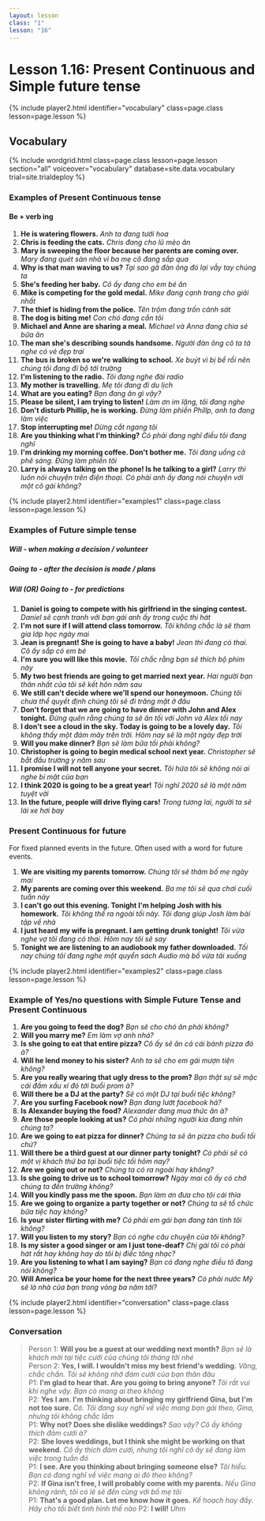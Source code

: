 ```yaml
---
layout: lesson
class: "1"
lesson: "16"
---
```



# Lesson 1.16: Present Continuous and Simple future tense 


{% include player2.html identifier="vocabulary" class=page.class lesson=page.lesson %}

## Vocabulary 


{% include wordgrid.html 
		class=page.class 
		lesson=page.lesson 
		section="all"
		voiceover="vocabulary"
		database=site.data.vocabulary 
		trial=site.trialdeploy %}
	


### Examples of Present Continuous tense 
#### Be + verb ing 
1. **He is watering flowers.** *Anh ta đang tưới hoa*
2. **Chris is feeding the cats.** *Chris đang cho lũ mèo ăn*
3. **Mary is sweeping the floor because her parents are coming over.** *Mary đang quét sàn nhà vì ba mẹ cô đang sắp qua* 
4. **Why is that man waving to us?** *Tại sao gã đàn ông đó lại vẫy tay chúng ta* 
5. **She's feeding her baby.** *Cô ấy đang cho em bé ăn* 
6. **Mike is competing for the gold medal.** *Mike đang cạnh trang cho giải nhất* 
7. **The thief is hiding from the police.** *Tên trộm đang trốn cảnh sát* 
8. **The dog is biting me!** *Con chó đang cắn tôi*
9. **Michael and Anne are sharing a meal.** *Michael và Anna đang chia sẻ bữa ăn*
10. **The man she's describing sounds handsome.** *Người đàn ông cô ta tả nghe có vẻ đẹp trai*
11. **The bus is broken so we're walking to school.** *Xe buýt vì bị bể rồi nên chúng tôi đang đi bộ tới trường* 
12. **I'm listening to the radio.** *Tôi đang nghe đài radio*
13. **My mother is travelling.** *Mẹ tôi đang đi du lịch* 
14. **What are you eating?** *Bạn đang ăn gì vậy?*
15. **Please be silent, I am trying to listen!** *Làm ơn im lặng, tôi đang nghe* 
16. **Don't disturb Phillip, he is working.** *Đừng làm phiền Phillp, anh ta đang làm việc* 
17. **Stop interrupting me!** *Dừng cắt ngang tôi* 
18. **Are you thinking what I'm thinking?** *Có phải đang nghĩ điều tôi đang nghĩ* 
19. **I'm drinking my morning coffee. Don't bother me.** *Tôi đang uống cà phê sáng. Đừng làm phiền tôi* 
20. **Larry is always talking on the phone! Is he talking to a girl?** *Larry thì luôn nói chuyện trên điện thoại. Có phải anh ấy đang nói chuyện với một cô gái không?*

{% include player2.html identifier="examples1" class=page.class lesson=page.lesson %}

### Examples of Future simple tense 
##### Will - when making a decision / volunteer
##### Going to - after the decision is made / plans
##### Will (OR) Going to - for predictions
1. **Daniel is going to compete with his girlfriend in the singing contest.** *Daniel sẽ cạnh tranh với bạn gái anh ấy trong cuộc thi hát* 
2. **I'm not sure if I will attend class tomorrow.** *Tôi không chắc là sẽ tham gia lớp học ngày mai* 
3. **Jean is pregnant! She is going to have a baby!** *Jean thì đang có thai. Cô ấy sắp có em bé* 
4. **I'm sure you will like this movie.** *Tôi chắc rằng bạn sẽ thích bộ phim này* 
5. **My two best friends are going to get married next year.** *Hai người bạn thân nhất của tôi sẽ kết hôn năm sau* 
6. **We still can't decide where we'll spend our honeymoon.** *Chúng tôi chưa thể quyết định chúng tôi sẽ đi trăng mặt ở đâu* 
7. **Don't forget that we are going to have dinner with John and Alex tonight.** *Đừng quên rằng chúng ta sẽ ăn tối với John và Alex tối nay* 
8. **I don't see a cloud in the sky. Today is going to be a lovely day.** *Tôi không thấy một đám mây trên trời. Hôm nay sẽ là một ngày đẹp trời* 
9. **Will you make dinner?** *Bạn sẽ làm bữa tối phải không?*
10. **Christopher is going to begin medical school next year.** *Christopher sẽ bắt đầu trường y năm sau* 
11. **I promise I will not tell anyone your secret.** *Tôi hứa tôi sẽ không nói ai nghe bí mật của bạn* 
12. **I think 2020 is going to be a great year!** *Tôi nghĩ 2020 sẽ là một năm tuyệt vời* 
13. **In the future, people will drive flying cars!** *Trong tương lai, người ta sẽ lái xe hơi bay*

### Present Continuous for future
For fixed planned events in the future. Often used with a word for future events. 

1. **We are visiting my parents tomorrow.** *Chúng tôi sẽ thăm bố mẹ ngày mai*
2. **My parents are coming over this weekend.** *Ba mẹ tôi sẽ qua chơi cuối tuần này*
3. **I can't go out this evening. Tonight I'm helping Josh with his homework.** *Tôi không thể ra ngoài tối này. Tôi đang giúp Josh làm bài tập về nhà*
4. **I just heard my wife is pregnant. I am getting drunk tonight!** *Tôi vừa nghe vợ tôi đang có thai. Hôm nay tôi sẽ say*
5. **Tonight we are listening to an audiobook my father downloaded.** *Tối nay chúng tôi đang nghe một quyển sách Audio mà bố vừa tải xuống*

{% include player2.html identifier="examples2" class=page.class lesson=page.lesson %}

### Example of Yes/no questions with Simple Future Tense and Present Continuous
1. **Are you going to feed the dog?** *Bạn sẽ cho chó ăn phải không?*
2. **Will you marry me?** *Em làm vợ anh nhá?*
3. **Is she going to eat that entire pizza?** *Cô ấy sẽ ăn cả cái bánh pizza đó à?*
4. **Will he lend money to his sister?** *Anh ta sẽ cho em gái mượn tiện không?*
5. **Are you really wearing that ugly dress to the prom?** *Bạn thật sự sẽ mặc cái đầm xấu xí đó tới buổi prom à?*
6. **Will there be a DJ at the party?** *Sẽ có một DJ tại buổi tiệc không?* 
7. **Are you surfing Facebook now?** *Bạn đang lướt facebook hả?*
8. **Is Alexander buying the food?** *Alexander đang mua thức ăn à?*
9. **Are those people looking at us?** *Có phải những người kia đang nhìn chúng ta?*
10. **Are we going to eat pizza for dinner?** *Chúng ta sẽ ăn pizza cho buổi tối chứ?*
11. **Will there be a third guest at our dinner party tonight?** *Có phải sẽ có một vị khách thứ ba tại buổi tiệc tối hôm nay?*
12. **Are we going out or not?** *Chúng ta có ra ngoài hay không?*
13. **Is she going to drive us to school tomorrow?** *Ngày mai cô ấy có chở chúng ta đến trường không?*
14. **Will you kindly pass me the spoon.** *Bạn làm ơn đưa cho tôi cái thìa*
15. **Are we going to organize a party together or not?** *Chúng ta sẽ tổ chức bữa tiệc hay không?*
16. **Is your sister flirting with me?** *Có phải em gái bạn đang tán tỉnh tôi không?*
17. **Will you listen to my story?** *Bạn có nghe câu chuyện của tôi không?*
18. **Is my sister a good singer or am I just tone-deaf?** *Chị gái tôi có phải hát rất hay không hay do tôi bị điếc tông nhạc?*
19. **Are you listening to what I am saying?** *Bạn có đang nghe điều tô đang nói không?*
20. **Will America be your home for the next three years?** *Có phải nước Mỹ sẽ là nhà của bạn trong vòng ba năm tới?*

{% include player2.html identifier="conversation" class=page.class lesson=page.lesson %}
### Conversation
> Person 1: **Will you be a guest at our wedding next month?**  *Bạn sẽ là khách mời tại tiệc cưới của chúng tôi tháng tới nhé*      
> Person 2: **Yes, I will. I wouldn't miss my best friend's wedding.**  *Vâng, chắc chắn. Tôi sẽ không nhỡ đám cưới của bạn thân đâu*    
> P1: **I'm glad to hear that. Are you going to bring anyone?**  *Tôi rất vui khi nghe vậy. Bạn có mang ai theo không*     
> P2: **Yes I am. I'm thinking about bringing my girlfriend Gina, but I'm not too sure.**   *Có. Tôi đang suy nghĩ về việc mang bạn gái theo, Gina, nhưng tôi không chắc lắm*     
> P1: **Why not? Does she dislike weddings?**  *Sao vậy? Cô ấy không thích đám cưới à?*     
> P2: **She loves weddings, but I think she might be working on that weekend.**  *Cô ấy thích đám cưới, nhưng tôi nghĩ cô ấy sẽ đang làm việc trong tuần đó*     
> P1: **I see. Are you thinking about bringing someone else?**  *Tôi hiểu. Bạn có đang nghĩ về việc mang ai đó theo không?*    
> P2: **If Gina isn't free, I will probably come with my parents.**  *Nếu Gina không rảnh, tôi có lẽ sẽ đến cùng với bố mẹ tôi*    
> P1: **That's a good plan. Let me know how it goes.**  *Kế hoạch hay đấy. Hãy cho tối biết tình hình thế nào* 
> P2: **I will!**  *Uhm*   
